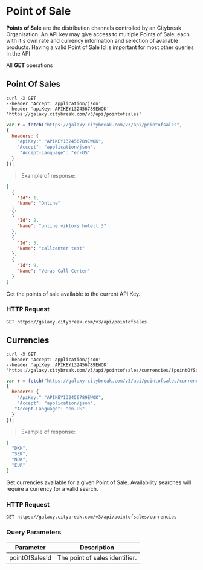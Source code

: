 # Point of Sale

**Points of Sale** are the distribution channels controlled by an Citybreak Organisation. An API key may give access to multiple Points of Sale, each with it's own rate and currency information and selection of available products. Having a valid Point of Sale Id is important for most other queries in the API

All **GET** operations

## Point Of Sales

```shell
curl -X GET 
--header 'Accept: application/json' 
--header 'apiKey: APIKEY132456789EWOK' 
'https://galaxy.citybreak.com/v3/api/pointofsales'

```

```javascript
var r = fetch("https://galaxy.citybreak.com/v3/api/pointofsales",
{
  headers: {
    "ApiKey:" "APIKEY132456789EWOK",
    "Accept": "application/json",
	 "Accept-Language": "en-US"
  }  
});
```

> Example of response:

```json
[
  {
    "Id": 1,
    "Name": "Online"
  },
  {
    "Id": 2,
    "Name": "online viktors hotell 3"
  },
  {
    "Id": 5,
    "Name": "callcenter test"
  },
  {
    "Id": 9,
    "Name": "Veras Call Center"
  }
]
```

Get the points of sale available to the current API Key. 

### HTTP Request

`GET https://galaxy.citybreak.com/v3/api/pointofsales`

## Currencies

```shell
curl -X GET 
--header 'Accept: application/json' 
--header 'apiKey: APIKEY132456789EWOK' 
'https://galaxy.citybreak.com/v3/api/pointofsales/currencies/{pointOfSaleId}'
```

```javascript
var r = fetch("https://galaxy.citybreak.com/v3/api/pointofsales/currencies/{pointOfSaleId}",
{
  headers: {
    "ApiKey:" "APIKEY132456789EWOK",
    "Accept": "application/json",
   "Accept-Language": "en-US"
  }  
});
```

> Example of response:

```json
[
  "DKK",
  "SEK",
  "NOK",
  "EUR"
]
```

Get currencies available for a given Point of Sale. Availability searches will require a currency for a valid search.

### HTTP Request

`GET https://galaxy.citybreak.com/v3/api/pointofsales/currencies`

### Query Parameters

Parameter | Description
--------- | -----------
pointOfSalesId | The point of sales identifier.
